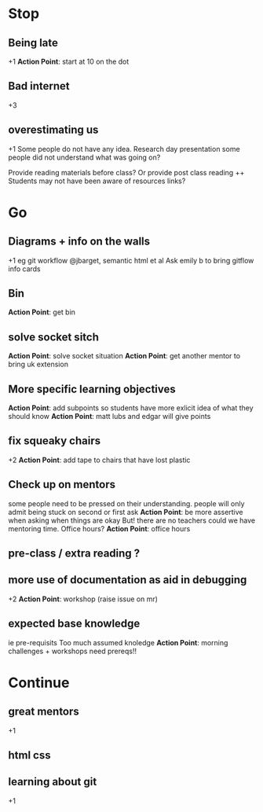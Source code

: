 # Stop

## Being late
+1
**Action Point**: start at 10 on the dot

## Bad internet
+3

## overestimating us
+1
Some people do not have any idea.
Research day presentation some people did not understand what was going on?

Provide reading materials before class?
Or provide post class reading ++
Students may not have been aware of resources links?

# Go

## Diagrams + info on the walls
+1
eg git workflow @jbarget, semantic html et al
Ask emily b to bring gitflow info cards

## Bin
**Action Point**: get bin

## solve socket sitch
**Action Point**: solve socket situation
**Action Point**: get another mentor to bring uk extension

## More specific learning objectives
**Action Point**: add subpoints so students have more exlicit idea of what they should know
**Action Point**: matt lubs and edgar will give points

## fix squeaky chairs
+2
**Action Point**: add tape to chairs that have lost plastic

## Check up on mentors
some people need to be pressed on their understanding.
people will only admit being stuck on second or first ask
**Action Point**: be more assertive when asking when things are okay
But! there are no teachers
could we have mentoring time. Office hours?
**Action Point**: office hours

## pre-class / extra reading ?

## more use of documentation as aid in debugging
+2
**Action Point**: workshop (raise issue on mr)

## expected base knowledge
ie pre-requisits
Too much assumed knoledge
**Action Point**: morning challenges + workshops need prereqs!!

# Continue

## great mentors
+1

## html css

## learning about git
+1
